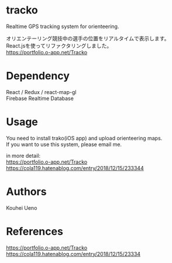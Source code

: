 # tracko
Realtime GPS tracking system for orienteering.

オリエンテーリング競技中の選手の位置をリアルタイムで表示します。  
React.jsを使ってリファクタリングしました。  
https://portfolio.o-app.net/Tracko

# Dependency
React / Redux / react-map-gl  
Firebase Realtime Database

# Usage
You need to install trako(iOS app) and upload orienteering maps.  
If you want to use this system, please email me.

in more detail:  
https://portfolio.o-app.net/Tracko  
https://cola119.hatenablog.com/entry/2018/12/15/233344


# Authors
Kouhei Ueno

# References
https://portfolio.o-app.net/Tracko  
https://cola119.hatenablog.com/entry/2018/12/15/23334
